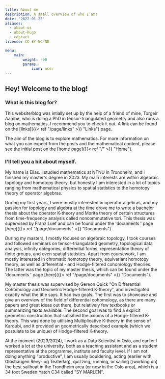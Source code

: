 ```yaml
---
title: About me
description: A small overview of who I am!
date: '2022-01-25'
aliases:
  - about-us
  - about-hugo
  - contact
license: CC BY-NC-ND

menu:
    main: 
        weight: -90
        params:
            icon: user
---
```


## Hey! Welcome to the blog!

### What is this blog for? 
This website/blog was intially set up by the help of a friend of mine, Torgeir Aambø, who is doing a PhD in tensor-triangulated geometry and also runs a blog on mathematics. I recommend you to check it out. A link can be found on the [links]({{< ref "/page/links" >}} "Links") page.

The aim of the blog is to explore mathematics. For more information on what you can expect from the posts and the mathematical content, please see the initial post on the [home page]({{< ref "/" >}} "Home").

### I'll tell you a bit about myself.

My name is Elias. I studied mathematics at NTNU in Trondheim, and I finished my master's degree in 2023.
My main interests are within algebraic topology and homotopy theory, but honestly I am interested in a lot of topics ranging from mathematical physics to spatial statistics to the homotopy theory of operator algebras.

During my first years, I were mostly interested in operator algebras, and my passion for topology and algebra at the time drove me to write a bachelor thesis about 
the operator K-theory and Morita theory of certain structures from time-frequency analysis called noncommutative tori. 
This thesis was supervised by Franz Luef and can be found under the 'documents ' page [here]({{< ref "/page/documents" >}} "Documents").

During my masters, I mostly focused on algebraic topology. I took courses and followed seminars on tensor-triangulated geometry, topological data analysis, infinity categories, differential forms, representation theory of finite groups, and even spatial statistics. Apart from coursework, I am mostly interested in chromatic homotopy theory, equivariant homotopy theory, as well as differential - and Hodge-filtered cohomology theories.
The latter was the topic of my master thesis, which can be found under the 'documents ' page [here]({{< ref "/page/documents" >}} "Documents").

My master thesis was supervised by Gereon Quick "On Differential Cohomology and Geometric Hodge-filtered K-theory", and investigated exactly what the title says. It had two goals. The first was to showcase and give an overview of the field of differential cohomology, as there are many papers and great ideas out there, but relatively few textbooks or summarizing texts available. The second goal was to find a explicit geometric construction that satisified the axioms of a Hodge-filtered K-theory. This was done by utilising Multiplicative K-theory in the sense of Karoubi, and it provided an geometrically described example (which we postulate to be unique) of Hodge-filtered K-theory. 

At the moment (2023/2024), I work as a Data Scientist in Oslo, and earlier I worked a lot at the university, both as a teaching assistant and as a student representative at the programme, institute and faculty level.
If I am not doing anything "productive", I am usually bouldering, acting (earlier with Gløshaugen Revy- og Teaterlag), quizzing, running, or sailing (/working on) the best sailboat in the Trondheim area (or now in the Oslo area), which is a 34 foot Sweden Yatch C34 called "SY MARLEN".







<!-- COULD HAVE INCLUDED A CV HERE, BUT NAH

## A small "curriculum vitae"

Here I have included some variant of an outline of what I've been doing earlier. 
There are definitely things I have forgotten or omitted, but I am merely trying to make a coarse outline.

### Education
- Bachelors degree - Mathematical sciences, NTNU (Aug. 2018 - Jun. 2021)
- Masters degree - Mathematical sciences, NTNU (Aug. 2021 - )

### Academic work experience
- Learning assistant at IMF, NTNU
  - MA1301 - Number theory - Fall 2019, 2020, 2021, 2022
  - MA6301 - Number theory (for remote students) - Fall 2020, 2021, 2022
  - MA1102 - Basic calculus 2 - Spring 2020, 2021, 2022, 2023
  - MA6102 - Basic calculus 2 (for remote students) - Spring 2020, 2021, 2022, 2023
  - MA1103 - Vector calculus - Spring 2022

- Mathematical outreach
  - Representative for IMF at [Forskningstorget 2022](https://www.ntnu.no/forskningsdagene/torget) - We won second place (in an unofficial competition) for our stands, posters and engaging explanations! 

- Student representative at NTNU
  - Institute representative at IMF (Jan. 2020 - Jan. 2021)
  - Faculty representative at IE (Aug. 2021 - Jul. 2022)
  - Member of the faculty board at IE (Aug. 2021 - Jul. 2022)
  - Program representative for mathematical sciences at IMF (Jan. 2019 - Jul. 2023)

### Other work
- Beach cleaner and boat driver for Sunnmøre Friluftsråd, Ålesund (Summer 2021)
- Team leader and host at Barnas Lekeland, Ålesund (2013 - 2017), (holiday call-in until 2019/2020)

### Voluntary activities and organizational work
- Linjeforeningen Delta - The student association for mathematics and physics at NTNU
  - Board member and finance manager (Jan. 2020 - Jan, 2021)
  - Member of honor (since Mar. 2021)
  - Various comitee work (Aug. 2018 - Jan. 2022)
  - Delda fund leader and member (Jan. 2021 - Jan. 2023)

- Trondheim Science Week
  - Leader (Feb. 2020 - Apr. 2021)
  - Business manager (Feb. 2019 - Apr. 2020)

- Realfagsrevyen
  - Finance manager and general administrative help-monkey for the new organization (Sept. 2019 - Sept 2020)

### Attended conferences
- [Nordic topology conference](https://folk.ntnu.no/drewkh/nordic.html), Aug.2022 at NTNU
- [IWOAT - Summer School on Chromatic Homotopy Theory and Higher (Infinity-Categorical) Algebra](https://iwoat.github.io/), Aug.2022 - Online

### Small adventures and larger trips I love to rant about
- Sailing from Trondheim to the Arctic circle (around Selsøyvik) and back (jun. 2022 - jul. 2022)
- Sailing from Kristiansand to Trondheim (summer 2021)
- Van-tour climbing and mountaineering from Ålesund to Lofoten (summer 2020)
- Yearly trip to Reinheimen (ish a week each september since 2012)


### Acting and whatnot
- Actor and writer for [Gløshaugen Revy- og Teaterlag](https://www.facebook.com/glosrevyteater/) (May. 2021 - )
  - For det første - (Nov. 2022)
- Actor and writer for Realfagsrevyen (Sept. 2020 - Sept. 2022)
  - [Åsskar](https://underdusken.no/anmeldelse-revy/verdens-mest-joviale-oscarutdeling/302545) (Mar. 2022)
  - Cancelled show (2021)

-->
